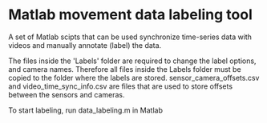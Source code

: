 # Matlab movement data labeling tool
A set of Matlab scipts that can be used synchronize time-series data with videos and manually annotate (label) the data.

The files inside the 'Labels' folder are required to change the label options, and camera names.
Therefore all files inside the Labels folder must be copied to the folder where the labels are stored.
sensor_camera_offsets.csv and video_time_sync_info.csv are files that are used to store offsets between the sensors and cameras.

To start labeling, run data_labeling.m in Matlab
